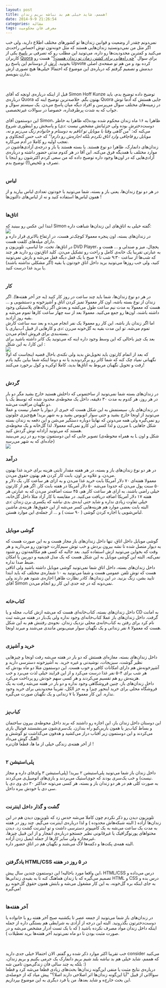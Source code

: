 ```yaml
---
layout: post
title: هممم، شاید خیلی هم بد نباشه بریم زندان!
date: 2014-9-9 21:26:54
categories: مقاله
tags: معرفی فان محکومیت
---
```

نمی‌دونم چقدر از وضعیت و قوانین زندان‌ها تو کشورهای مختلف اطلاع دارید، ولی خب اگر مثل من نمی‌دونستید زندان‌هایی هستند که مثل خونه‌تون توش احساس راحت‌ی می‌کنید و کمترین محدودیت‌ها رو داره، می‌تونید این مطلب رو که تصرفی بر <a href="http://qr.ae/Wh748">پاسخ</a> یکی از کاربران <a href="http://quora.com">Quora</a> برای سوال "<a href="http://www.quora.com/What-are-the-different-ways-to-kill-time-in-prison">چه راه‌هایی برای کشتن زمان تو زندان هست؟</a>" هست رو بخونید. <a href="http://twitter.com/arashbadie">آرش</a> از دوستانم این پاسخ رو Upvote کرده بود و من هم تو صفحه‌ی اصلی دیدمش و تصمیم گرفتم که درباره‌ی این موضوع که احتمالا خیلی‌ها هیچ تصوری ازش ندارن بنویسم.
<!--more-->
<br><br>
قبل از اینکه درباره‌ی اونچه که آقای Simon Hoff Kunze توضیح داده توضیح بدم، باید درباره‌ی Quora بهتون بگم. خلاصه‌ترین توضیح اینه که Quora جایی هستش که آدما توش در زمینه‌های مختلف سوال می‌پرسن و افراد دیگه میان پاسخ می‌دن. یک سیستم سوال و جواب که به شدت پرطرفداره، خصوصا در سوالات غیرتخصصی.
<br><br>
این دوستمون آقای Simon، ظاهرا به ۱۶ ماه زندان محکوم شده بوده(که ظاهرا به خاطر دوست‌دخترش بوده ولی جزئیاتش مشخص نیست :دی) و پاسخش رو اینطوری شروع می‌کنه که: "<i>من گاهی وقتا با موبایل تو اتاقم به دوستام و خانوادم زنگ می‌زنم و نه، موبایل رو قاچاقی وارد اتاق نکردم بلکه اجازه‌ش رو دارم!</i>" که خب حس کنجکاوی و تعجب اولیه رو کاملا در آدم می‌کاره. <br>
زندان‌های دانمارک، ظاهرا دو نوع هستند. یا بسته هستند یا باز و درجه‌ی آزادی‌هاشون در موارد مختلف با همدیگه فرق می‌کنه. این آقا در هر کدوم مدتی حضور داشته و درباره‌ی آزادی‌هایی که در اون‌ها وجود داره توضیح داده که من سعی کردم اکثرشون رو اینجا با تصرف و تلخیص(!) توضیح بدم.
<br><br>
<h3>لباس</h3>
در هر دو نوع زندان‌ها، یعنی باز و بسته، شما می‌تونید با خودتون تعدادی لباس بیارید و از همون لباس‌ها استفاده کنید و نه از لباس‌های دالتون‌ها !
<br><br>
<h3>اتاق‌ها</h3>
ابتدا این عکس رو ببینید که Simon گفته خیلی به اتاق‌های این زندان‌ها شباهت داره: <br>
<img src="/img/p2-1.jpeg">
<br>
در زندان‌های بسته، اون پنجره معمولا کوچک‌تر هست، در ارتفاع بالاتری قرار داره و دارای میله‌های کلفت هست.<br>
در اتاق‌ها، تخت، جا لباسی، تلویزیون و DVD Player، یخچال، میز و صندلی و ... هست و به عبارتی تقریبا یک خانه‌ی کامل و راحت رو تشکیل می‌دن. کلید اتاق‌تون رو دارید هر چند که شب‌ها از ساعت ۹:۳۰ شب تا ۷ صبح با یک قفل دیگه قفل می‌شه و بازش نمی‌تونید کنید، ولی خب روزها می‌تونید برید داخل اتاق‌ خودتون یا بقیه (اگر مشکلی نداشته باشند) یا برید غذا درست کنید.<br>
<br>
<h3>کار</h3>
در هر دو نوع زندان‌ها، شما باید چند ساعت در روز کار کنید (به جز آخر هفته‌ها). اگر زندان از نوع بسته باشه، اون کار معمولا تمیز کردن اتاق و آشپزخونه و دستشویی و ... هست که معمولا به مدت نیم ساعت طول می‌کشه و بعدش اگر زباله‌های پلاستیکی وجود داشته باشند، اون‌ها رو جمع می‌کنید. معمولا بعد از سه چهار ساعت کارها تموم می‌شه و بقیه روز آزادید.<br>
اما اگر زندان باز باشه، این کار رو معمولا یک نفر انجام می‌ده و بعد سه ساعت کارش تموم می‌شه. تو این مدت بقیه به گل‌خونه می‌رن :دی و کارهایی از قبیل آب‌بیاری یا بسته‌بندی برای فروش انجام می‌دن.<br>
بعد یک چیز باحالی که این وسط وجود داره اینه که می‌تونید یک کاتر داشته باشید برای این کارا، به این شکل :
<br>
<img src="/img/p2-2.jpeg">
<br>
که بعد از اتمام کارتون باید تحویل‌ش بدید ولی نکته‌ی باحال قضیه اینجاست که اولا نگهبانی نمیاد چک کنه که شما کاتر رو برگردوندید یا نه و دوما اینکه شما بیاین بگید یادم رفت و تحویل نگهبان مربوط به اتاق‌ها بدید، کاملا اوکی‌ه و کول برخورد می‌کنند! 
<br><br>
<h3>گردش</h3>
در زندان‌های بسته شما نمی‌تونید از ساختمونی که داخلش هستید خارج بشید مگر دو بار در هر روز، هر کدوم به مدت ۳۰ دقیقه،  داخل یک محوطه‌ی محدود شده که توسط یک یا دو نگهبان مراقبت می‌شه.<br>
در زندان‌های باز، سیستمش به این شکل هست که خبری از دیوار یا حصار نیست و عملا می‌تونید از اونجا خارج بشید و حتی سوار اتوبوس بشید و به شهر برید! هیچ‌چیزی جلوتون رو نمی‌گیره ولی همه می‌دونن که نهایتا دوباره دستگیر می‌شن و این دفعه به زندان بسته می‌رن و لذا کسی این کارو نمی‌کنه معمولا. لذا گل‌خانه و یک محوطه‌ی L شکل جاهایی هستند که می‌تونید آزادانه توش گردش کنید.<br>
تصویر جایی که این دوستمون بوده رو در زیر می‌بینید (به همراه محوطه‌ی L شکل و اون جاده‌ای که به شهر می‌رسه)<br>
<img src="/img/p2-3.jpeg">
<br>
<h3>درآمد</h3>
در هر دو نوع زندان‌های باز و بسته، در هر هفته مقدار ثابتی هزینه برای خرید غذا بهتون می‌دن، و علاوه بر اون، بابت کار کردن هم بهتون حقوق می‌دن. <br>معمولا هفته‌ای ۷۰ دلار آمریکا بابت خرید غذا می‌دن و به ازای هر ساعت کار، یک دلار و ۵۰ سنت پول می‌دن که حدودا می‌شه ۵۰ دلار آمریکا در هفته بابت کار. اگر هم از کارتون خیلی راضی باشند، به ازای هر ساعت کار هم، ۴۵ سنت اضافه‌تر می‌دن که به عبارتی هر هفته ۱۷ دلار آمریکا اضافه دریافت می‌کنید. در مقایسه با کار آزاد مثلا داخل گل‌خانه، خیلی تفاوت زیادی نداره و شاید حتی ایده‌ی بدی نباشه که یکسری برن زندان :دی <br>
البته بابت بعضی موارد هم هزینه‌هایی کسر می‌شه از این حقوق‌ها. هزینه‌ی ماشین لباس‌شویی یا اجاره کردن گوشی ( ۹۰ سنت ) و ... از جمله‌ی این موارد هستن.
<br><br>
<h3>گوشی موبایل</h3>
گوشی موبایل داخل اتاق، تنها داخل زندان‌های باز مجاز هست و به این صورت هست که به دیوار متصل شده تا نشه بیرون بردش و خب توش سیم‌کارت خودتون رو می‌ذارید و هر وقت که بخواین می‌تونید ازش استفاده کنید. بعد جالبه که کسی هم مکالمه‌تون رو شنود نمی‌کنه. البته این گوشی موبایل به این شکل هست که یک مدل قدیمیه و دوربین یا امکان ضبط صدا نداره.<br>
داخل زندان‌های بسته، داخل اتاق شما نمی‌تونید گوشی موبایل داشته باشید ولی اتاقی هست که توش تلفن عمومی هست و شما می‌تونید به ۱۰ شماره‌ی مختلف که باید ابتدا تایید بشن، زنگ بزنید. در این زندان‌ها، کادر نظارت ظاهرا اجازه‌ی شنود هم دارند ولی آقای Simon نمی‌دونه که در چه حدی این کار رو انجام می‌دن.
<br><br>
<h3>کتاب‌خانه</h3>
داخل زندان‌های بسته، کتاب‌خانه‌ای هست که می‌شه ازش کتاب، مجله و یا CD به امانت گرفت. داخل زندان‌های باز عملا کتاب‌خانه‌ای وجود نداره  ولی یک‌بار در هفته می‌شه ثبت نام کرد برای رفتن به کتاب‌خانه‌ی محلی نزدیک زندان. نحوه‌ی رفتنش هم به این شکل هست که معمولا ۸ نفر زندانی و یک نگهبان سوار مینی‌بوس مانندی می‌شند و میرند اونجا.
<br><br>
<h3>خرید و آشپزی</h3>
داخل زندان‌های بسته، مغازه‌ای هستش که دو بار در هفته می‌شه رفت اونجا و چیزهایی نظیر گوشت، سبزیجات، نوشیدنی و غیره خرید. به آشپزخونه دسترسی دارید و آشپزخونه‌ش هم دارای امکانات کافی و خوب هست. این دوستمون مثلا دو ماه بودش که هر شب برای ۴-۵ نفر غذا درست می‌کرد و از این فرایند خیلی لذت می‌برد و خب هزینه‌ش رو هم تقسیم می‌کردند و هر کسی سهم خودش رو پرداخت می‌کرد.<br>
داخل زندان‌های باز، چنین فروشگاهی وجود نداره و دو بار در هفته می‌شه رفت به یک فروشگاه محلی برای خرید اینجور چیزا و به جز الکل، تقریبا محدودیتی برای خرید وجود نداره. این کار معمولا با ۷ زندانی و یک نگهبان صورت می‌گیره.
<br><br>
<h3>کباب‌پز</h3>
این دوستان داخل زندان باز، این اجازه رو داشتند که برند داخل محوطه‌ی بیرون ساختمان  و بساط کباب‌پز یا همون باربی‌کیو راه بندازن. یک‌سری‌شون می‌نشستند فوتبال بازی می‌کردند و این دوستمون زیر آفتاب دراز می‌کشید و هدفون می‌گذاشت تو گوشش و آهنگ گوش می‌داد!<br>
از آخر هفته‌ی زندگی‌ خیلی از ما ها، قطعا فان‌تره !
<br><br>
<h3>پلی‌استیشن ۲</h3>
داخل زندان باز شما می‌تونید پلی‌استیشن ۲ ببرید! (پلی‌استیشن ۳ وای‌فای داره و مجاز نیست) و خب یک‌سری بودند که جوی‌استیک می‌بردند و بازی‌های اتومبیل‌ی می‌کردند.<br>
به صورت کلی هم در هر دو زندان باز و بسته، هر کسی می‌تونه حداکثر ۳۰ دی وی دی یا سی دی با خودش ببره داخل.
<br><br>
<h3>گشت و گذار داخل اینترنت</h3>
تلویزیون دیدن رو ذکر نکردم چون کاملا می‌شه حدس زد که تلویزیون دیدن هم در این زندان‌ها آزاده ( البته شبکه‌هاش محدوده ) و لذا درباره‌ی اینترنت می‌گیم.
چند روز در هفته به مدت یک ساعت می‌شه به یک کامپیوتر دسترسی داشت و تو اینترنت گشت زد. دیدن محتواهای پورنوگرافیک یا غیرقانونی نظیر جستجو درباره‌ی انفجار و از این قبیل چیزها، غیرمجازه ولی سایر کارها از جمله ایمیل زدن آزاده.<br>
البته همه‌ی پکت‌ها و دکمه‌ها لاگ می‌شند و نگهبان هم در اتاق حضور داره.
<br><br>
<h3>یادگرفتن HTML/CSS در ۵ روز در هفته</h3>
این واقعا مورد باحالیه! این دوستمون چندین سال پیش، HTML/CSS درس می‌داده و تصمیم می‌گیره که با زندان هماهنگ کنه تا به بقیه‌ی زندانی‌ها HTML و CSS درس بده و به جای اینکه بره گل‌خونه، به این کار مشغول می‌شه و بابتش همون حقوق گل‌خونه رو می‌گیره!
<br><br>
<h3>آخر هفته‌ها</h3>
در زندان‌های باز شما می‌تونید از جمعه عصر تا یکشنبه صبح آخر هفته رو با خانواده یا دوست‌دخترتون بگذرونید. البته این درجه از آزادی به شرایطی هم بستگی داره از جمله اینکه داخل زندان مواد مصرف نکرده باشید ( که با یک تست ادرار مشخص می‌شه و در صورت مثبت بودن تا دو ماه نمی‌تونید آخر هفته‌ها برید تعطیلات ).

<br><br>
خب تقریبا اکثر موارد ذکر شده رو گفتم. الان احتمالا خیلی جدی دارید consider می‌کنید که هممم، شاید خیلی هم بد نباشه بلند شیم بریم دانمارک یک جرمی بکنیم و بریم زندان، بلکه یه چند سالی فان زندگی‌مون تامین شه :) <br>
درباره‌ی نتایج مثبت یا منفی این‌گونه زندان‌ها بحث‌های زیادی قطعا می‌شه کرد و قطعا سوالاتی از قبیل "آیا این‌گونه زندان‌ها اثر اصلاحی دارند اصلا؟" پیش میاد که از حوصله‌ی این بحث خارج‌ه و شاید بعدها، من یا فرد دیگری به این موضوع بپردازیم.